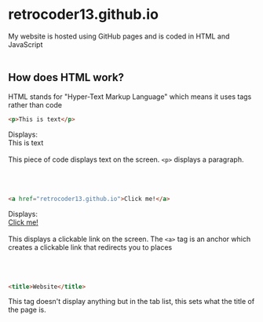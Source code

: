 # retrocoder13.github.io
My website is hosted using GitHub pages and is coded in HTML and JavaScript<br><br>

## How does HTML work?
HTML stands for "Hyper-Text Markup Language" which means it uses tags rather than code
```HTML
<p>This is text</p>
```
Displays:<br>
This is text<br><br>
This piece of code displays text on the screen. `<p>` displays a paragraph.<br><br><br><br>
```HTML
<a href="retrocoder13.github.io">Click me!</a>
```
Displays:<br>
[Click me!](https://retrocoder13.github.io)<br><br>
This displays a clickable link on the screen. The `<a>` tag is an anchor which creates a clickable link that redirects you to places<br><br><br><br>
```HTML
<title>Website</title>
```
This tag doesn't display anything but in the tab list, this sets what the title of the page is.